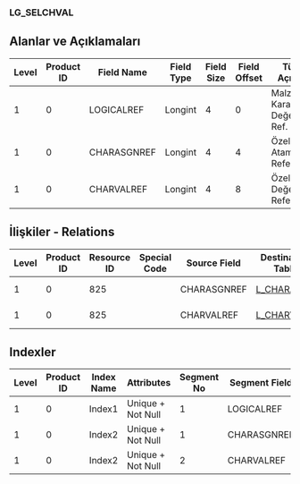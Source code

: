 ### LG_SELCHVAL

## Alanlar ve Açıklamaları

**Level**|**Product ID**|**Field Name**|**Field Type**|**Field Size**|**Field Offset**|**Türkçe Açıklama**|**Expression**
-----|-----|-----|-----|-----|-----|-----|-----
1|0|LOGICALREF|Longint|4|0|Malzeme - Karakteristik Değeri Log. Ref.|Item - Characteristic Value Logical Reference
1|0|CHARASGNREF|Longint|4|4|Özellik Ataması Referansı|Characteristic Assignment Reference
1|0|CHARVALREF|Longint|4|8|Özellik Değeri Referansı|Characteristic Value Reference

## İlişkiler - Relations

**Level**|**Product ID**|**Resource ID**|**Special Code**|**Source Field**|**Destination Table**|**Destination Field**|**Relation Type**|**Extra Condition**
-----|-----|-----|-----|-----|-----|-----|-----|-----
1|0|825||CHARASGNREF|[L_CHARASGN](../LG_CHARASGN "L_CHARASGN")|LOGICALREF|one-to-one|
1|0|825||CHARVALREF|[L_CHARVAL](../LG_CHARVAL "L_CHARVAL")|LOGICALREF|one-to-one|

## Indexler

**Level**|**Product ID**|**Index Name**|**Attributes**|**Segment No**|**Segment Field**|**Sense**
-----|-----|-----|-----|-----|-----|-----
1|0|Index1|Unique + Not Null|1|LOGICALREF|Ascending
1|0|Index2|Unique + Not Null|1|CHARASGNREF|Ascending
1|0|Index2|Unique + Not Null|2|CHARVALREF|Ascending
